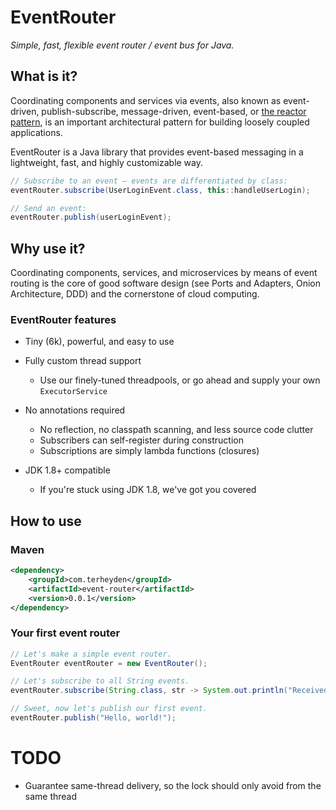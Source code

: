 # EventRouter

_Simple, fast, flexible event router / event bus for Java._

## What is it?
Coordinating components and services via events, also known as
event-driven, publish-subscribe, message-driven, event-based,
or [the reactor pattern](https://en.wikipedia.org/wiki/Reactor_pattern),
is an important architectural pattern for building loosely coupled
applications.

EventRouter is a Java library that provides event-based messaging
in a lightweight, fast, and highly customizable way.

```java
// Subscribe to an event — events are differentiated by class:
eventRouter.subscribe(UserLoginEvent.class, this::handleUserLogin);

// Send an event:
eventRouter.publish(userLoginEvent);
```

## Why use it?
Coordinating components, services, and microservices by means of event routing
is the core of good software design (see Ports and Adapters, Onion Architecture, DDD)
and the cornerstone of cloud computing.

### EventRouter features

* Tiny (6k), powerful, and easy to use

* Fully custom thread support
  * Use our finely-tuned threadpools, or go ahead and supply your own `ExecutorService`

* No annotations required
  * No reflection, no classpath scanning, and less source code clutter
  * Subscribers can self-register during construction
  * Subscriptions are simply lambda functions (closures)

* JDK 1.8+ compatible
  * If you're stuck using JDK 1.8, we've got you covered

## How to use
### Maven
```xml
<dependency>
    <groupId>com.terheyden</groupId>
    <artifactId>event-router</artifactId>
    <version>0.0.1</version>
</dependency>
```

### Your first event router
```java
// Let's make a simple event router.
EventRouter eventRouter = new EventRouter();

// Let's subscribe to all String events.
eventRouter.subscribe(String.class, str -> System.out.println("Received: " + str));

// Sweet, now let's publish our first event.
eventRouter.publish("Hello, world!");
```

# TODO
* Guarantee same-thread delivery,
  so the lock should only avoid from the same thread
